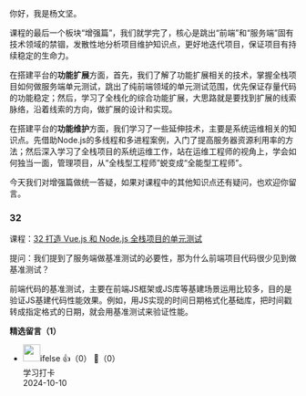 你好，我是杨文坚。

课程的最后一个板块“增强篇”，我们就学完了，核心是跳出“前端”和“服务端”固有技术领域的禁锢，发散性地分析项目维护知识点，更好地迭代项目，保证项目有持续稳定的生命力。

在搭建平台的**功能扩展**方面，首先，我们了解了功能扩展相关的技术，掌握全栈项目如何做服务端单元测试，跳出了纯前端领域的单元测试范围，优先保证存量代码的功能稳定；然后，学习了全栈化的综合功能扩展，大思路就是要找到扩展的线索脉络，沿着线索的方向，做扩展的设计和实现。

在搭建平台的**功能维护**方面，我们学习了一些延伸技术，主要是系统运维相关的知识点。先借助Node.js的多线程和多进程案例，入门了提高服务器资源利用率的方法；然后深入学习了全栈项目的系统运维工作，站在运维工程师的视角上，学会如何独当一面，管理项目，从“全栈型工程师”蜕变成“全能型工程师”。

今天我们对增强篇做统一答疑，如果对课程中的其他知识点还有疑问，也欢迎你留言。

### 32

课程：[32 打造 Vue.js 和 Node.js 全栈项目的单元测试](https://time.geekbang.org/column/article/632383)

提问：我们提到了服务端做基准测试的必要性，那为什么前端项目代码很少见到做基准测试？

前端代码的基准测试，主要在前端JS框架或JS库等基建场景运用比较多，目的是验证JS基建代码性能效果。例如，用JS实现的时间日期格式化基础库，把时间戳转成指定格式的日期，就会用基准测试来验证性能。
<div><strong>精选留言（1）</strong></div><ul>
<li><img src="https://static001.geekbang.org/account/avatar/00/26/eb/d7/90391376.jpg" width="30px"><span>ifelse</span> 👍（0） 💬（0）<div>学习打卡</div>2024-10-10</li><br/>
</ul>